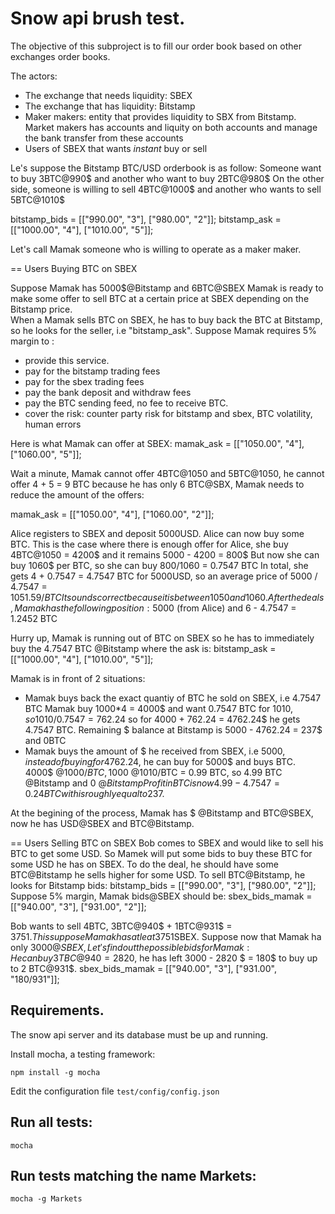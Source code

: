 Snow api brush test. 
=====

The objective of this subproject is to fill our order book based on other exchanges order books.

The actors: 
 * The exchange that needs liquidity: SBEX
 * The exchange that has liquidity: Bitstamp
 * Maker makers: entity that provides liquidity to SBX from Bitstamp.
   Market makers has accounts and liquity on both accounts and manage the bank transfer from these accounts 
 * Users of SBEX that wants *instant* buy or sell

Le's suppose the Bitstamp BTC/USD orderbook is as follow:
Someone want to buy 3BTC@990$ and another who want to buy 2BTC@980$
On the other side, someone is willing to sell 4BTC@1000$ and another who wants to sell 5BTC@1010$
 
 bitstamp_bids = [["990.00", "3"], ["980.00", "2"]];
 bitstamp_ask = [["1000.00", "4"], ["1010.00", "5"]];
 
Let's call Mamak someone who is willing to operate as a maker maker. 

== Users Buying BTC on SBEX

Suppose Mamak has 5000$@Bitstamp and 6BTC@SBEX
Mamak is ready to make some offer to sell BTC at a certain price at SBEX depending on the Bitstamp price.  
When a Mamak sells BTC on SBEX, he has to buy back the BTC at Bitstamp, so he looks for the seller, i.e "bitstamp_ask".
Suppose Mamak requires 5% margin to :
* provide this service.
* pay for the bitstamp trading fees
* pay for the sbex trading fees
* pay the bank deposit and withdraw fees
* pay the BTC sending feed, no fee to receive BTC.
* cover the risk: counter party risk for bitstamp and sbex, BTC volatility, human errors

Here is what Mamak can offer at SBEX:
mamak_ask = [["1050.00", "4"], ["1060.00", "5"]];

Wait a minute, Mamak cannot offer 4BTC@1050 and 5BTC@1050, he cannot offer 4 + 5 = 9 BTC because he has only 6 BTC@SBX, 
Mamak needs to reduce the amount of the offers:

mamak_ask = [["1050.00", "4"], ["1060.00", "2"]];

Alice registers to SBEX and deposit 5000USD. Alice can now buy some BTC. 
This is the case where there is enough offer for Alice, she buy 4BTC@1050 = 4200$ and it remains 5000 - 4200 = 800$
But now she can buy 1060$ per BTC, so she can buy 800/1060 = 0.7547 BTC
In total, she gets 4 + 0.7547 = 4.7547 BTC for 5000USD, so an average price of 5000 / 4.7547 = 1051.59$/BTC
It sounds correct because it is between 1050 and 1060.
After the deals, Mamak has the following position:
5000$ (from Alice) and 6 - 4.7547 = 1.2452 BTC

Hurry up, Mamak is running out of BTC on SBEX so he has to immediately buy the 4.7547 BTC @Bitstamp where the ask is:
 bitstamp_ask = [["1000.00", "4"], ["1010.00", "5"]];
 
Mamak is in front of 2 situations:
* Mamak buys back the exact quantiy of BTC he sold on SBEX, i.e 4.7547 BTC
Mamak buy 1000*4 = 4000$  and want 0.7547 BTC for 1010$, so 1010/0.7547 = 762.24$ 
so for 4000 + 762.24 = 4762.24$ he gets 4.7547 BTC. 
Remaining $ balance at Bitstamp is 5000 - 4762.24 = 237$ and 0BTC
* Mamak buys the amount of $ he received from SBEX, i.e 5000$, instead of buying for 4762.24$, 
he can buy for 5000$ and buys BTC.
4000$ @1000$/BTC, 1000$ @1010/BTC  = 0.99 BTC, so 4.99 BTC @Bitstamp and 0 $@Bitstamp
Profit in BTC is now 4.99 - 4.7547 = 0.24 BTC with is roughly equal to 237$.  


At the begining of the process, Mamak has $ @Bitstamp and BTC@SBEX, now he has USD@SBEX and BTC@Bitstamp.


== Users Selling BTC on SBEX
Bob comes to SBEX and would like to sell his BTC to get some USD.
So Mamek will put some bids to buy these BTC for some USD he has on SBEX.
To do the deal, he should have some BTC@Bitstamp he sells higher for some USD.
To sell BTC@Bitstamp, he looks for Bitstamp bids:
    bitstamp_bids = [["990.00", "3"], ["980.00", "2"]];
Suppose 5% margin, Mamak bids@SBEX should be:
    sbex_bids_mamak = [["940.00", "3"], ["931.00", "2"]];

Bob wants to sell 4BTC, 3BTC@940$ + 1BTC@931$ = 3751$. 
This suppose Mamak has at leat 3751$SBEX. Suppose now that Mamak ha only 3000$@SBEX, 
Let's find out the possible bids for Mamak:
He can buy 3TBC@940 = 2820$, he has left 3000 - 2820 $ = 180$ to buy up to 2 BTC@931$. 
sbex_bids_mamak = [["940.00", "3"], ["931.00", "180/931"]];






    
    








 









Requirements.
---

The snow api server and its database must be up and running. 
 

Install mocha, a testing framework:

```
npm install -g mocha
```

Edit the configuration file `test/config/config.json`  

Run all tests:
----
```
mocha
```

Run tests matching the name Markets:
---
```
mocha -g Markets
```

